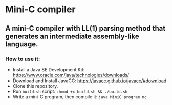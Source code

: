 # Mini-C compiler

## A mini-C compiler with LL(1) parsing method that generates an intermediate assembly-like language.

### How to use it:
  * Install a Java SE Development Kit: https://www.oracle.com/java/technologies/downloads/
  * Download and Install JavaCC: https://javacc.github.io/javacc/#download
  * Clone this repository.
  * Run ```build.sh``` script: ```chmod +x build.sh && ./build.sh```
  * Write a mini-C program, then compile it: ```java MiniC program.mc``` 
